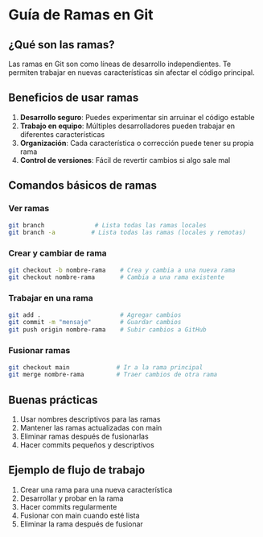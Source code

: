 # Guía de Ramas en Git

## ¿Qué son las ramas?
Las ramas en Git son como líneas de desarrollo independientes. Te permiten trabajar en nuevas características sin afectar el código principal.

## Beneficios de usar ramas
1. **Desarrollo seguro**: Puedes experimentar sin arruinar el código estable
2. **Trabajo en equipo**: Múltiples desarrolladores pueden trabajar en diferentes características
3. **Organización**: Cada característica o corrección puede tener su propia rama
4. **Control de versiones**: Fácil de revertir cambios si algo sale mal

## Comandos básicos de ramas

### Ver ramas
```bash
git branch              # Lista todas las ramas locales
git branch -a          # Lista todas las ramas (locales y remotas)
```

### Crear y cambiar de rama
```bash
git checkout -b nombre-rama    # Crea y cambia a una nueva rama
git checkout nombre-rama       # Cambia a una rama existente
```

### Trabajar en una rama
```bash
git add .                      # Agregar cambios
git commit -m "mensaje"        # Guardar cambios
git push origin nombre-rama    # Subir cambios a GitHub
```

### Fusionar ramas
```bash
git checkout main             # Ir a la rama principal
git merge nombre-rama         # Traer cambios de otra rama
```

## Buenas prácticas
1. Usar nombres descriptivos para las ramas
2. Mantener las ramas actualizadas con main
3. Eliminar ramas después de fusionarlas
4. Hacer commits pequeños y descriptivos

## Ejemplo de flujo de trabajo
1. Crear una rama para una nueva característica
2. Desarrollar y probar en la rama
3. Hacer commits regularmente
4. Fusionar con main cuando esté lista
5. Eliminar la rama después de fusionar 
